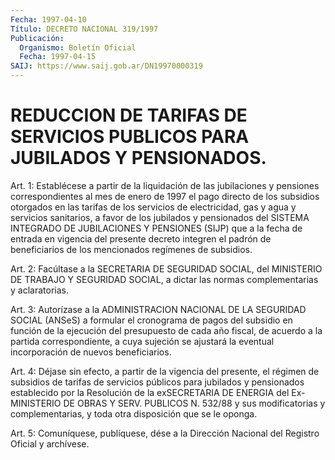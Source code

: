 ```yaml
---
Fecha: 1997-04-10
Título: DECRETO NACIONAL 319/1997
Publicación:
  Organismo: Boletín Oficial
  Fecha: 1997-04-15
SAIJ: https://www.saij.gob.ar/DN19970000319
---
```

# REDUCCION DE TARIFAS DE SERVICIOS PUBLICOS PARA JUBILADOS Y PENSIONADOS.

<a id="1"></a>
Art. 1: Establécese  a  partir de  la  liquidación  de  las jubilaciones y pensiones correspondientes  al  mes de enero de 1997 el pago directo de los subsidios otorgados en las  tarifas  de  los servicios  de  electricidad,  gas  y agua y servicios sanitarios, a favor  de  los jubilados y pensionados  del  SISTEMA  INTEGRADO  DE JUBILACIONES  Y  PENSIONES  (SIJP)  que  a  la  fecha de entrada en vigencia del presente decreto integren el padrón  de  beneficiarios de los mencionados regímenes de subsidios.

<a id="2"></a>
Art.  2:  Facúltase  a  la  SECRETARIA  DE SEGURIDAD SOCIAL,  del MINISTERIO  DE  TRABAJO  Y SEGURIDAD SOCIAL, a  dictar  las  normas complementarias y aclaratorias.

<a id="3"></a>
Art. 3: Autorízase a la ADMINISTRACION  NACIONAL  DE  LA SEGURIDAD SOCIAL  (ANSeS)  a formular el cronograma de pagos del subsidio  en función de la ejecución  del  presupuesto  de  cada  año fiscal, de acuerdo a la partida correspondiente, a cuya sujeción  se  ajustará la eventual incorporación de nuevos beneficiarios.

<a id="4"></a>
Art.  4: Déjase sin efecto, a partir de la vigencia del presente, el régimen  de  subsidios  de  tarifas  de  servicios públicos para jubilados  y  pensionados  establecido  por  la  Resolución  de  la exSECRETARIA DE ENERGIA del Ex-MINISTERIO DE OBRAS Y SERV. PUBLICOS N. 532/88  y  sus  modificatorias  y complementarias, y  toda  otra disposición que se le oponga.

<a id="5"></a>
Art. 5: Comuníquese, publíquese, dése  a la Dirección Nacional del Registro Oficial y archívese.